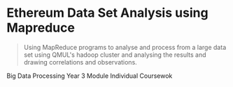 # Ethereum Data Set Analysis using Mapreduce

> Using MapReduce programs to analyse and process from a large data set using QMUL's hadoop cluster and analysing the results and drawing correlations and observations. 


Big Data Processing 
Year 3 Module 
Individual Coursewok
